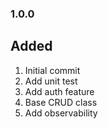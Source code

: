 ### 1.0.0

## Added

1. Initial commit
2. Add unit test
3. Add auth feature
4. Base CRUD class
5. Add observability
